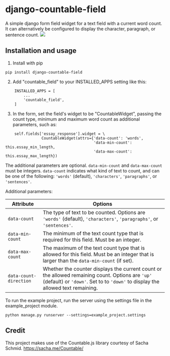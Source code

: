 # django-countable-field
A simple django form field widget for a text field with a current word count. It can alternatively be configured
to display the character, paragraph, or sentence count.
<img src="https://raw.githubusercontent.com/roboandie/django-countable-field/master/example.gif"/>

## Installation and usage
1. Install with pip
```
pip install django-countable-field
```
2. Add "countable_field" to your INSTALLED_APPS setting like this:
```
    INSTALLED_APPS = [
        ...
        'countable_field',
    ]
```
3. In the form, set the field's widget to be "CountableWidget", passing
the count type, minimum and maximum word count as additional parameters, such as:
```
    self.fields['essay_response'].widget = \
                CountableWidget(attrs={'data-count': 'words',
                                       'data-min-count': this.essay_min_length,
                                       'data-max-count': this.essay_max_length})
```
The additional parameters are optional. `data-min-count` and `data-max-count` must be integers. 
`data-count` indicates what kind of text to count, and can be one of the following: `'words'` (default),
`'characters'`, `'paragraphs'`, or `'sentences'`.

Additional parameters:

Attribute              | Options
---------------------- | -------
`data-count`           | The type of text to be counted. Options are `'words'` (default), `'characters'`, `'paragraphs'`, or `'sentences'`.
`data-min-count`       | The minimum of the text count type that is required for this field. Must be an integer.
`data-max-count`       | The maximum of the text count type that is allowed for this field. Must be an integer that is larger than the `data-min-count` (if set).
`data-count-direction` | Whether the counter displays the current count or the allowed remaining count. Options are `'up'` (default) or `'down'`. Set to to `'down'` to display the allowed text remaining.

To run the example project, run the server using the settings file in the example_project module.
```
python manage.py runserver --settings=example_project.settings
```

## Credit
This project makes use of the Countable.js library courtesy of Sacha Schmid. https://sacha.me/Countable/
